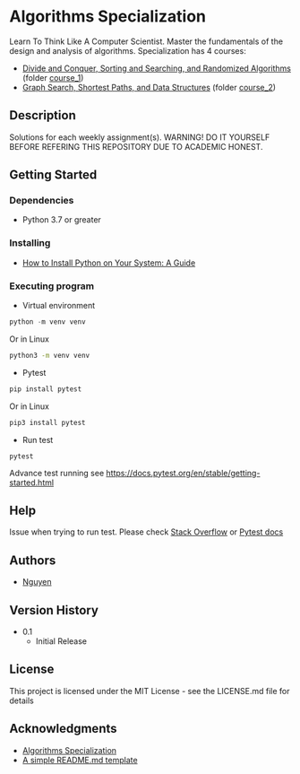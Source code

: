# Algorithms Specialization

Learn To Think Like A Computer Scientist. Master the fundamentals of the design and analysis of algorithms. Specialization has 4 courses:

- [Divide and Conquer, Sorting and Searching, and Randomized Algorithms](https://www.coursera.org/learn/algorithms-divide-conquer?specialization=algorithms) (folder [course_1](https://github.com/nguyenbn7/algorithms_specialization/tree/main/course_1))
- [Graph Search, Shortest Paths, and Data Structures](https://www.coursera.org/learn/algorithms-graphs-data-structures?specialization=algorithms) (folder [course_2](https://github.com/nguyenbn7/algorithms_specialization/tree/main/course_2))


## Description

Solutions for each weekly assignment(s). WARNING! DO IT YOURSELF BEFORE REFERING THIS REPOSITORY DUE TO ACADEMIC HONEST.

## Getting Started

### Dependencies

- Python 3.7 or greater

### Installing

- [How to Install Python on Your System: A Guide](https://realpython.com/installing-python/)

### Executing program

- Virtual environment

```powershell
python -m venv venv
```

Or in Linux

```bash
python3 -m venv venv
```

- Pytest

```powershell
pip install pytest
```

Or in Linux

```bash
pip3 install pytest
```

- Run test

```
pytest
```

Advance test running see https://docs.pytest.org/en/stable/getting-started.html

## Help

Issue when trying to run test. Please check [Stack Overflow](https://stackoverflow.com/questions) or [Pytest docs](https://docs.pytest.org/en/stable/index.html)

## Authors

- [Nguyen](https://github.com/nguyenbn7)

## Version History

- 0.1
  - Initial Release

## License

This project is licensed under the MIT License - see the LICENSE.md file for details

## Acknowledgments

- [Algorithms Specialization](https://www.coursera.org/specializations/algorithms)
- [A simple README.md template](https://gist.github.com/DomPizzie/7a5ff55ffa9081f2de27c315f5018afc)
